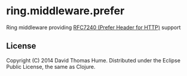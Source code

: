 # ring.middleware.prefer

Ring middleware providing
[RFC7240 (Prefer Header for HTTP)](http://tools.ietf.org/html/rfc7240) support

## License

Copyright (C) 2014 David Thomas Hume.
Distributed under the Eclipse Public License, the same as Clojure.